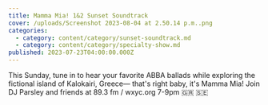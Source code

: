 ```yaml
---
title: Mamma Mia! 1&2 Sunset Soundtrack
cover: /uploads/Screenshot 2023-08-04 at 2.50.14 p.m..png
categories:
  - category: content/category/sunset-soundtrack.md
  - category: content/category/specialty-show.md
published: 2023-07-23T04:00:00.000Z
---
```


This Sunday, tune in to hear your favorite ABBA ballads while exploring the fictional island of Kalokairi, Greece— that's right baby, it's Mamma Mia! Join DJ Parsley and friends at 89.3 fm / wxyc.org 7-9pm 🇬🇷 🇸🇪
